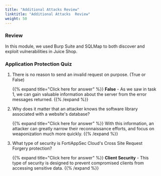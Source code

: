 ```yaml
---
title: "Additional Attacks Review"
linktitle: "Additional Attacks  Review"
weight: 50
---
```


### Review 

In this module, we used Burp Suite and SQLMap to both discover and exploit vulnerabilities in Juice Shop.

### Application Protection Quiz

1. There is no reason to send an invalid request on purpose. (True or False)

    {{% expand title="Click here for answer" %}}
**False** - As we saw in task 1, we can gain valuable information about the server from the error messages returned.
    {{% /expand %}}

2. Why does it matter that an attacker knows the software library associated with a website's database?

    {{% expand title="Click here for answer" %}}
With this information, an attacker can greatly narrow their reconnaissance efforts, and focus on weaponization much more quickly.
    {{% /expand %}}

3. What type of security is FortiAppSec Cloud's Cross Site Request Forgery protection?

    {{% expand title="Click here for answer" %}}
**Client Security** - This type of security is designed to prevent compromised clients from accessing sensitive data.
    {{% /expand %}}